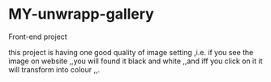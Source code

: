 # MY-unwrapp-gallery
Front-end project


this project is having one good quality of image setting ,i.e. if you see the image on website ,,you will found it black and white ,,and iff you click on it it will transform into colour ,,.
